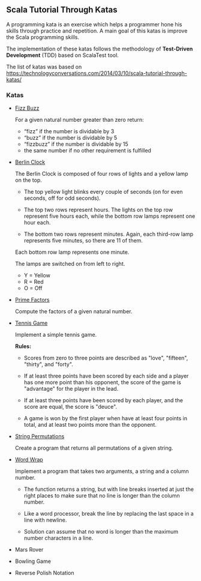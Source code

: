 ## Scala Tutorial Through Katas

A programming kata is an exercise which helps a programmer hone his skills through practice and repetition. 
A main goal of this katas is improve the Scala programming skills.

The implementation of these katas follows the methodology of **Test-Driven Development** (TDD) based on ScalaTest tool.

The list of katas was based on https://technologyconversations.com/2014/03/10/scala-tutorial-through-katas/

### Katas

- [Fizz Buzz](src/main/scala/FizzBuzzKata.scala)
  
  For a given natural number greater than zero return:
    - “fizz” if the number is dividable by 3
    - “buzz” if the number is dividable by 5
    - “fizzbuzz” if the number is dividable by 15
    - the same number if no other requirement is fulfilled
    

- [Berlin Clock](src/main/scala/BerlinClockKata.scala)
  
    The Berlin Clock is composed of four rows of lights and a yellow lamp on the top.
    - The top yellow light blinks every couple of seconds (on for even seconds, off for odd seconds). 
      
    - The top two rows represent hours. The lights on the top row represent five hours each, while the bottom row lamps
    represent one hour each.
    - The bottom two rows represent minutes. Again, each third-row lamp represents five minutes, so there are 11 of them.
    
    Each bottom row lamp represents one minute.
    
    The lamps are switched on from left to right. 
    - Y = Yellow
    - R = Red
    - O = Off
  

- [Prime Factors](src/main/scala/PrimeFactorsKata.scala)
  
    Compute the factors of a given natural number.


- [Tennis Game](src/main/scala/TennisGameKata.scala)
  
    Implement a simple tennis game.
    
  **Rules:**
  - Scores from zero to three points are described as "love", "fifteen", "thirty", and "forty".
  - If at least three points have been scored by each side and a player has one more point than
      his opponent, the score of the game is "advantage" for the player in the lead.
    
  - If at least three points have been scored by each player, and the score are equal, the score
      is "deuce".
    
  - A game is won by the first player when have at least four points in total, and at least two points
      more than the opponent.


- [String Permutations](src/main/scala/StringPermutationKata.scala)
  
  Create a program that returns all permutations of a given string.
  

- [Word Wrap](src/main/scala/WordWrapKata.scala)
  
  Implement a program that takes two arguments, a string and a column number.  
  
  - The function returns a string, but with line breaks inserted at just the right places to make sure that no line
  is longer than the column number.
    
  - Like a word processor, break the line by replacing the last space in a line with newline.
 
  - Solution can assume that no word is longer than the maximum number characters in a line.


- Mars Rover
- Bowling Game
- Reverse Polish Notation


